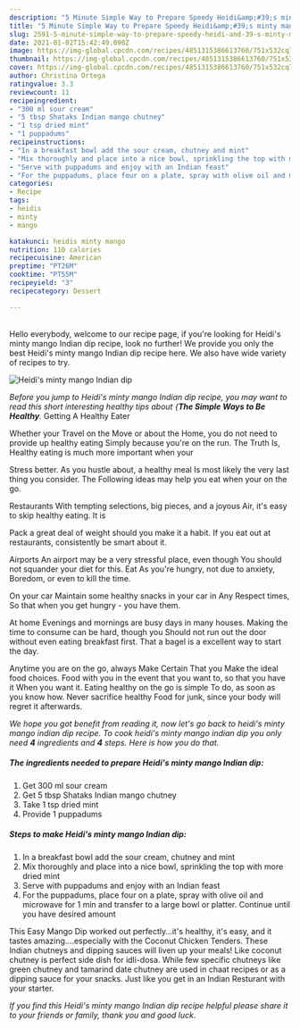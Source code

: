 ```yaml
---
description: "5 Minute Simple Way to Prepare Speedy Heidi&amp;#39;s minty mango Indian dip"
title: "5 Minute Simple Way to Prepare Speedy Heidi&amp;#39;s minty mango Indian dip"
slug: 2591-5-minute-simple-way-to-prepare-speedy-heidi-and-39-s-minty-mango-indian-dip
date: 2021-01-02T15:42:49.090Z
image: https://img-global.cpcdn.com/recipes/4851315386613760/751x532cq70/heidis-minty-mango-indian-dip-recipe-main-photo.jpg
thumbnail: https://img-global.cpcdn.com/recipes/4851315386613760/751x532cq70/heidis-minty-mango-indian-dip-recipe-main-photo.jpg
cover: https://img-global.cpcdn.com/recipes/4851315386613760/751x532cq70/heidis-minty-mango-indian-dip-recipe-main-photo.jpg
author: Christina Ortega
ratingvalue: 3.3
reviewcount: 11
recipeingredient:
- "300 ml sour cream"
- "5 tbsp Shataks Indian mango chutney"
- "1 tsp dried mint"
- "1 puppadums"
recipeinstructions:
- "In a breakfast bowl add the sour cream, chutney and mint"
- "Mix thoroughly and place into a nice bowl, sprinkling the top with more dried mint"
- "Serve with puppadums and enjoy with an Indian feast"
- "For the puppadums, place four on a plate, spray with olive oil and microwave for 1 min and transfer to a large bowl or platter. Continue until you have desired amount"
categories:
- Recipe
tags:
- heidis
- minty
- mango

katakunci: heidis minty mango 
nutrition: 110 calories
recipecuisine: American
preptime: "PT26M"
cooktime: "PT55M"
recipeyield: "3"
recipecategory: Dessert

---
```

<br>
Hello everybody, welcome to our recipe page, if you're looking for Heidi&#39;s minty mango Indian dip recipe, look no further! We provide you only the best Heidi&#39;s minty mango Indian dip recipe here. We also have wide variety of recipes to try.
<br>


![Heidi&#39;s minty mango Indian dip](https://img-global.cpcdn.com/recipes/4851315386613760/751x532cq70/heidis-minty-mango-indian-dip-recipe-main-photo.jpg)

<i>Before you jump to Heidi&#39;s minty mango Indian dip recipe, you may want to read this short interesting healthy tips about {<strong>The Simple Ways to Be Healthy</strong>.</i>
Getting A Healthy Eater

Whether your Travel on the Move or about the
Home, you do not need to provide up healthy eating
Simply because you're on the run. The Truth Is,
Healthy eating is much more important when your



Stress better. As you hustle about, a healthy meal
Is most likely the very last thing you consider. The
Following ideas may help you eat when your on the go.

Restaurants
With tempting selections, big pieces, and a joyous 
Air, it's easy to skip healthy eating. It is 

Pack a great deal of weight should you make it a habit.
If you eat out at restaurants, consistently be smart
about it.

Airports
An airport may be a very stressful place, even though 
You should not squander your diet for this. Eat
As you're hungry, not due to anxiety,
Boredom, or even to kill the time.

On your car
Maintain some healthy snacks in your car in Any Respect times,
So that when you get hungry - you have them.

At home
Evenings and mornings are busy days in many houses.
Making the time to consume can be hard, though you
Should not run out the door without even eating breakfast
first. 
That a bagel is a excellent way to start the day.

Anytime you are on the go, always Make Certain That you
Make the ideal food choices. 
Food with you in the event that you want to, so that you have it
When you want it. Eating healthy on the go is simple 
To do, as soon as you know how. Never sacrifice healthy
Food for junk, since your body will regret it afterwards.


<i>We hope you got benefit from reading it, now let's go back to heidi&#39;s minty mango indian dip recipe. To cook heidi&#39;s minty mango indian dip you only need <strong>4</strong> ingredients and <strong>4</strong> steps. Here is how you do that.
</i>

##### The ingredients needed to prepare Heidi&#39;s minty mango Indian dip:

1. Get 300 ml sour cream
1. Get 5 tbsp Shataks Indian mango chutney
1. Take 1 tsp dried mint
1. Provide 1 puppadums


##### Steps to make Heidi&#39;s minty mango Indian dip:

1. In a breakfast bowl add the sour cream, chutney and mint
1. Mix thoroughly and place into a nice bowl, sprinkling the top with more dried mint
1. Serve with puppadums and enjoy with an Indian feast
1. For the puppadums, place four on a plate, spray with olive oil and microwave for 1 min and transfer to a large bowl or platter. Continue until you have desired amount


This Easy Mango Dip worked out perfectly…it&#39;s healthy, it&#39;s easy, and it tastes amazing….especially with the Coconut Chicken Tenders. These Indian chutneys and dipping sauces will liven up your meals! Like coconut chutney is perfect side dish for idli-dosa. While few specific chutneys like green chutney and tamarind date chutney are used in chaat recipes or as a dipping sauce for your snacks. Just like you get in an Indian Resturant with your starter. 

<i>If you find this Heidi&#39;s minty mango Indian dip recipe helpful please share it to your friends or family, thank you and good luck.</i>
